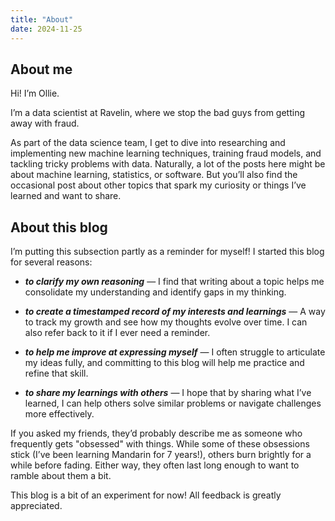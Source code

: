 ```yaml
---
title: "About"
date: 2024-11-25
---
```


## About me

Hi! I’m Ollie.

I’m a data scientist at Ravelin, where we stop the bad guys from getting away with fraud.

As part of the data science team, I get to dive into researching and implementing new machine learning techniques, training fraud models, and tackling tricky problems with data. Naturally, a lot of the posts here might be about machine learning, statistics, or software. But you’ll also find the occasional post about other topics that spark my curiosity or things I’ve learned and want to share.

## About this blog

I’m putting this subsection partly as a reminder for myself! I started this blog for several reasons:

- **_to clarify my own reasoning_** — I find that writing about a topic helps me consolidate my understanding and identify gaps in my thinking.

- _**to create a timestamped record of my interests and learnings**_ — A way to track my growth and see how my thoughts evolve over time. I can also refer back to it if I ever need a reminder.

- **_to help me improve at expressing myself_** — I often struggle to articulate my ideas fully, and committing to this blog will help me practice and refine that skill.

- **_to share my learnings with others_** — I hope that by sharing what I’ve learned, I can help others solve similar problems or navigate challenges more effectively.

If you asked my friends, they’d probably describe me as someone who frequently gets "obsessed" with things. While some of these obsessions stick (I’ve been learning Mandarin for 7 years!), others burn brightly for a while before fading. Either way, they often last long enough to want to ramble about them a bit.

This blog is a bit of an experiment for now! All feedback is greatly appreciated.
